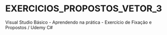 # EXERCICIOS_PROPOSTOS_VETOR_3
Visual Studio Básico - Aprendendo na prática - Exercício de Fixação e Propostos / Udemy C#
